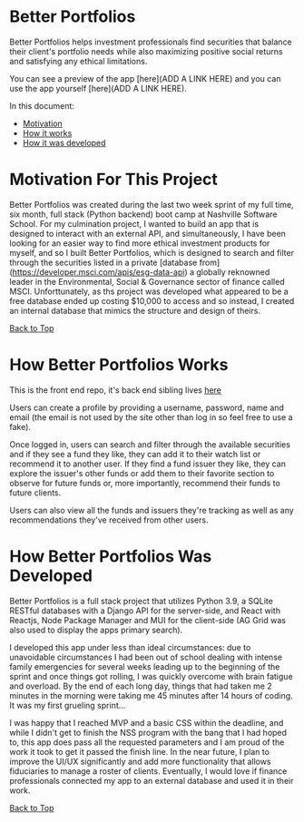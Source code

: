 # Better Portfolios

Better Portfolios helps investment professionals find securities that balance their client's portfolio needs while also maximizing positive social returns and satisfying any ethical limitations.

<!-- INSERT LINK TO DEPLOYED APP HERE -->
<!-- INSERT YOUTUBE LINK OF ME PREVIEWING THE APP HERE -->

You can see a preview of the app [here](ADD A LINK HERE) and you can use the app yourself [here](ADD A LINK HERE).

In this document:
- [Motivation](#motivation-for-this-project)
- [How it works](#how-better-portfolios-works)
- [How it was developed](#how-better-portfolios-was-developed)

# Motivation For This Project

Better Portfolios was created during the last two week sprint of my full time, six month, full stack (Python backend) boot camp at Nashville Software School. For my culmination project, I wanted to build an app that is designed to interact with an external API, and simultaneously, I have been looking for an easier way to find more ethical investment products for myself, and so I built Better Portfolios, which is designed to search and filter through the securities listed in a private [database from] (https://developer.msci.com/apis/esg-data-api) a globally reknowned leader in the Environmental, Social & Governance sector of finance called MSCI. Unforttunately, as ths project was developed what appeared to be a free database ended up costing $10,000 to access and so instead, I created an internal database that mimics the structure and design of theirs.

[Back to Top](#better-portfolios)

# How Better Portfolios Works

This is the front end repo, it's back end sibling lives [here](https://github.com/LaudenEller/Final-Capstone)

Users can create a profile by providing a username, password, name and email (the email is not used by the site other than log in so feel free to use a fake).

Once logged in, users can search and filter through the available securities and if they see a fund they like, they can add it to their watch list or recommend it to another user. 
If they find a fund issuer they like, they can explore the issuer's other funds or add them to their favorite section to observe for future funds or, more importantly, recommend their funds to future clients.

Users can also view all the funds and issuers they're tracking as well as any recommendations they've received from other users.

# How Better Portfolios Was Developed

Better Portfolios is a full stack project that utilizes Python 3.9, a SQLite RESTful databases with a Django API for the server-side, and React with Reactjs, Node Package Manager and MUI for the client-side (AG Grid was also used to display the apps primary search).

I developed this app under less than ideal circumstances: due to unavoidable circumstances I had been out of school dealing with intense family emergencies for several weeks leading up to the beginning of the sprint and once things got rolling, I was quickly overcome with brain fatigue and overload. By the end of each long day, things that had taken me 2 minutes in the morning were taking me 45 minutes after 14 hours of coding. It was my first grueling sprint... 

I was happy that I reached MVP and a basic CSS within the deadline, and while I didn't get to finish the NSS program with the bang that I had hoped to, this app does pass all the requested parameters and I am proud of the work it took to get it passed the finish line. In the near future,  I plan to improve the UI/UX significantly and add more functionality that allows fiduciaries to manage a roster of clients. Eventually, I would love if finance professionals connected my app to an external database and used it in their work.

[Back to Top](#better-portfolios)
